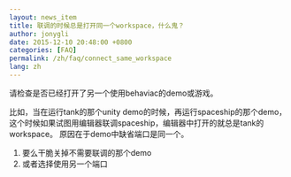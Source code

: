 ```yaml
---
layout: news_item
title: 联调的时候总是打开同一个workspace，什么鬼？
author: jonygli
date: 2015-12-10 20:48:00 +0800
categories: [FAQ]
permalink: /zh/faq/connect_same_workspace
lang: zh
---
```


请检查是否已经打开了另一个使用behaviac的demo或游戏。

比如，当在运行tank的那个unity demo的时候，再运行spaceship的那个demo，这个时候如果试图用编辑器联调spaceship，编辑器中打开的就总是tank的workspace。
原因在于demo中缺省端口是同一个。

1. 要么干脆关掉不需要联调的那个demo
1. 或者选择使用另一个端口